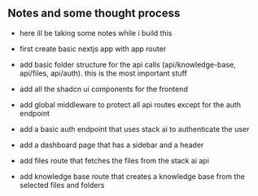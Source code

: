 ## Notes and some thought process

- here ill be taking some notes while i build this

- first create basic nextjs app with app router
- add basic folder structure for the api calls (api/knowledge-base, api/files, api/auth). this is the most important stuff
- add all the shadcn ui components for the frontend
- add global middleware to protect all api routes except for the auth endpoint
- add a basic auth endpoint that uses stack ai to authenticate the user
- add a dashboard page that has a sidebar and a header
- add files route that fetches the files from the stack ai api
- add knowledge base route that creates a knowledge base from the selected files and folders
